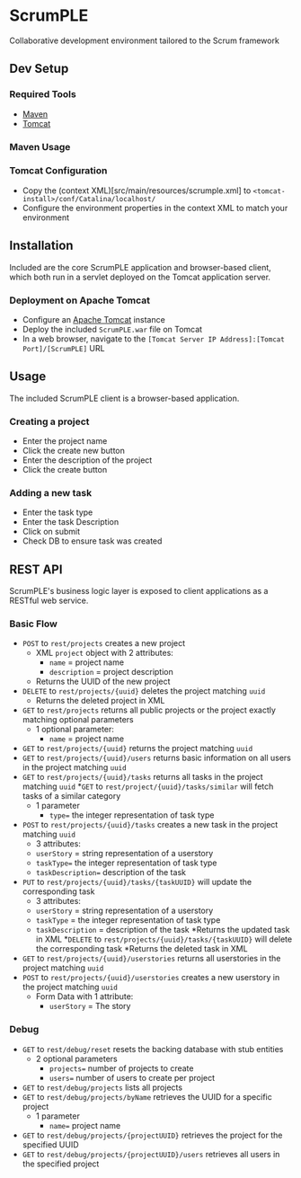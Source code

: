 # ScrumPLE
Collaborative development environment tailored to the Scrum framework

## Dev Setup
### Required Tools
* [Maven](https://maven.apache.org/)
* [Tomcat](https://tomcat.apache.org/)
### Maven Usage

### Tomcat Configuration
* Copy the (context XML)[src/main/resources/scrumple.xml] to `<tomcat-install>/conf/Catalina/localhost/`
* Configure the environment properties in the context XML to match your environment

## Installation
Included are the core ScrumPLE application and browser-based client, which both run in a servlet deployed on the Tomcat application server.
### Deployment on Apache Tomcat
* Configure an [Apache Tomcat](http://tomcat.apache.org/) instance
* Deploy the included `ScrumPLE.war` file on Tomcat
* In a web browser, navigate to the `[Tomcat Server IP Address]:[Tomcat Port]/[ScrumPLE]` URL

## Usage
The included ScrumPLE client is a browser-based application.
### Creating a project
* Enter the project name
* Click the create new button
* Enter the description of the project
* Click the create button
### Adding a new task
* Enter the task type
* Enter the task Description
* Click on submit
* Check DB to ensure task was created
## REST API
ScrumPLE's business logic layer is exposed to client applications as a RESTful web service.
### Basic Flow
* `POST` to `rest/projects` creates a new project
	* XML `project` object with 2 attributes:
		* `name` = project name
		* `description` = project description
	* Returns the UUID of the new project
* `DELETE` to `rest/projects/{uuid}` deletes the project matching `uuid`
	* Returns the deleted project in XML
* `GET` to `rest/projects` returns all public projects or the project exactly matching optional parameters
	* 1 optional parameter:
		* `name` = project name
* `GET` to `rest/projects/{uuid}` returns the project matching `uuid`
* `GET` to `rest/projects/{uuid}/users` returns basic information on all users in the project matching `uuid`
* `GET` to `rest/projects/{uuid}/tasks` returns all tasks in the project matching `uuid`
*`GET` to `rest/project/{uuid}/tasks/similar` will fetch tasks of a similar category
  * 1 parameter
    * `type=` the integer representation of task type
* `POST` to `rest/projects/{uuid}/tasks` creates a new task in the project matching `uuid`
	* 3 attributes:
	 * `userStory` = string representation of a userstory
  	 * `taskType=` the integer representation of task type
  	 * `taskDescription=` description of the task
* `PUT` to `rest/projects/{uuid}/tasks/{taskUUID}` will update the corresponding task
	* 3 attributes:
	 * `userStory` = string representation of a userstory
  	 * `taskType` = the integer representation of task type
  	 * `taskDescription` = description of the task
  	*Returns the updated task in XML
*`DELETE` to `rest/projects/{uuid}/tasks/{taskUUID}` will delete the corresponding task
	*Returns the deleted task in XML
* `GET` to `rest/projects/{uuid}/userstories` returns all userstories in the project matching `uuid`
* `POST` to `rest/projects/{uuid}/userstories` creates a new userstory in the project matching `uuid`
    * Form Data with 1 attribute:
		* `userStory` = The story

### Debug
* `GET` to `rest/debug/reset` resets the backing database with stub entities
  * 2 optional parameters
    * `projects=` number of projects to create
    * `users=` number of users to create per project
* `GET` to `rest/debug/projects` lists all projects
* `GET` to `rest/debug/projects/byName` retrieves the UUID for a specific project
  * 1 parameter
    * `name=` project name
* `GET` to `rest/debug/projects/{projectUUID}` retrieves the project for the specified UUID
* `GET` to `rest/debug/projects/{projectUUID}/users` retrieves all users in the specified project
  
